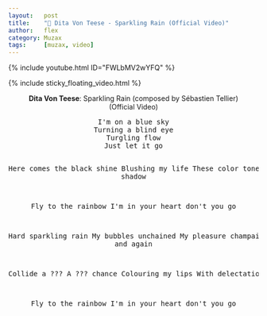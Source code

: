 ```yaml
---
layout:   post
title:    "🎵 Dita Von Teese - Sparkling Rain (Official Video)"
author:   flex
category: Muzax
tags:     [muzax, video]
---
```


{% include youtube.html ID="FWLbMV2wYFQ" %}

<!-- break -->

{% include sticky_floating_video.html %}

<div id="lyrics"><div class="lyricsheader"><p><center><b>Dita Von Teese</b>: Sparkling Rain (composed by Sébastien Tellier) <nobr>(Official Video)</nobr></center></p></div>

<center><pre>
I'm on a blue sky
Turning a blind eye
Turgling flow
Just let it go

Here comes the black shine
Blushing my life
These color tones
Magical shadow

Fly to the rainbow
I'm in your heart don't you go

Hard sparkling rain
My bubbles unchained
My pleasure champaign
Again and again

Collide a ???
A ??? chance
Colouring my lips
With delectation

Fly to the rainbow
I'm in your heart don't you go
</pre></center></div>